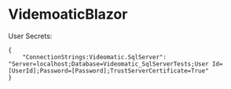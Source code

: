 # VidemoaticBlazor

User Secrets:
```
{
    "ConnectionStrings:Videomatic.SqlServer": "Server=localhost;Database=Videomatic_SqlServerTests;User Id=[UserId];Password=[Password];TrustServerCertificate=True"
}
```
